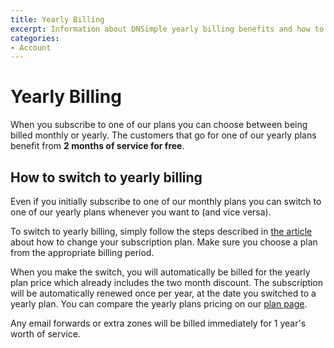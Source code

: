 ```yaml
---
title: Yearly Billing
excerpt: Information about DNSimple yearly billing benefits and how to activate it.
categories:
- Account
---
```


# Yearly Billing

When you subscribe to one of our plans you can choose between being billed monthly or yearly. The customers that go for one of our yearly plans benefit from **2 months of service for free**.


## How to switch to yearly billing

Even if you initially subscribe to one of our monthly plans you can switch to one of our yearly plans whenever you want to (and vice versa).

To switch to yearly billing, simply follow the steps described in [the article](/articles/changing-plans) about how to change your subscription plan. Make sure you choose a plan from the appropriate billing period.

When you make the switch, you will automatically be billed for the yearly plan price which already includes the two month discount. The subscription will be automatically renewed once per year, at the date you switched to a yearly plan. You can compare the yearly plans pricing on our [plan page](https://dnsimple.com/pricing).

<note>
Any email forwards or extra zones will be billed immediately for 1 year's worth of service.
</note>
